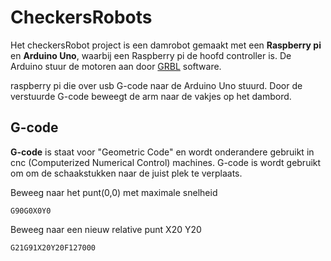 # CheckersRobots

Het checkersRobot project is een damrobot gemaakt met een **Raspberry pi** en **Arduino Uno**, waarbij een Raspberry pi de hoofd controller is. De Arduino stuur de motoren aan door [GRBL](https://github.com/grbl/grbl)  software.

 raspberry pi die over usb G-code naar de Arduino Uno stuurd. Door de verstuurde G-code beweegt de arm naar de vakjes op het dambord.

## G-code

**G-code** is staat voor "Geometric Code" en wordt onderandere gebruikt in cnc (Computerized Numerical Control) machines.
G-code is wordt gebruikt om om de schaakstukken naar de juist plek te verplaats.

Beweeg naar het punt(0,0) met maximale snelheid
```Gcode
G90G0X0Y0
```

Beweeg naar een nieuw relative punt X20 Y20
```Gcode
G21G91X20Y20F127000
```
